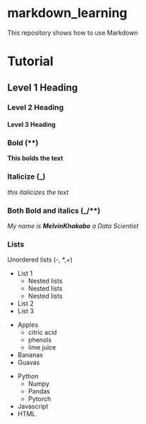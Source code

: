 # markdown_learning
This repository shows how to use Markdown

# Tutorial

## Level 1 Heading

### Level 2 Heading

#### Level 3 Heading

### Bold (**)
**This bolds the text**

### Italicize (_)
_this italicizes the text_

### Both Bold and italics (_/**)
_My name is **MelvinKhakabo** a Data Scientist_

### Lists
Unordered lists (-, *,+)
- List 1
   - Nested lists
   - Nested lists
   - Nested lists
- List 2
- List 3

+ Apples
   + citric acid
   + phenols
   + lime juice
+ Bananas
+ Guavas

* Python
   * Numpy
   * Pandas
   * Pytorch
* Javascript
* HTML

